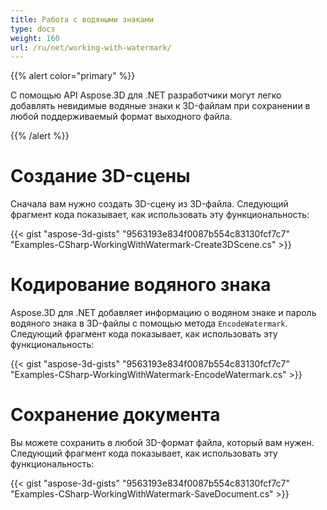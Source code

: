 ```yaml
---
title: Работа с водяными знаками
type: docs
weight: 160
url: /ru/net/working-with-watermark/
---
```


{{% alert color="primary" %}} 

С помощью API Aspose.3D для .NET разработчики могут легко добавлять невидимые водяные знаки к 3D-файлам при сохранении в любой поддерживаемый формат выходного файла.

{{% /alert %}} 
# **Создание 3D-сцены**
Сначала вам нужно создать 3D-сцену из 3D-файла. Следующий фрагмент кода показывает, как использовать эту функциональность:

{{< gist "aspose-3d-gists" "9563193e834f0087b554c83130fcf7c7" "Examples-CSharp-WorkingWithWatermark-Create3DScene.cs" >}}

# **Кодирование водяного знака**
Aspose.3D для .NET добавляет информацию о водяном знаке и пароль водяного знака в 3D-файлы с помощью метода ``EncodeWatermark``. Следующий фрагмент кода показывает, как использовать эту функциональность:

{{< gist "aspose-3d-gists" "9563193e834f0087b554c83130fcf7c7" "Examples-CSharp-WorkingWithWatermark-EncodeWatermark.cs" >}}

# **Сохранение документа**
Вы можете сохранить в любой 3D-формат файла, который вам нужен. Следующий фрагмент кода показывает, как использовать эту функциональность:

{{< gist "aspose-3d-gists" "9563193e834f0087b554c83130fcf7c7" "Examples-CSharp-WorkingWithWatermark-SaveDocument.cs" >}}